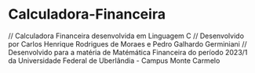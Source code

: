 # Calculadora-Financeira
// Calculadora Financeira desenvolvida em Linguagem C 
// Desenvolvido por Carlos Henrique Rodrigues de Moraes e Pedro Galhardo Germiniani
// Desenvolvido para a matéria de Matémática Financeira do período 2023/1 da Universidade Federal de Uberlândia - Campus Monte Carmelo
